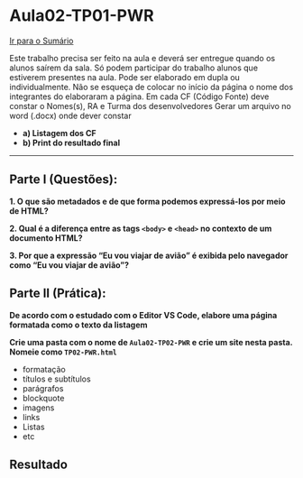 # **Aula02-TP01-PWR**

[Ir para o Sumário](../../README.md)

Este trabalho precisa ser feito na aula e deverá ser entregue quando os alunos saírem da sala.
Só podem participar do trabalho alunos que estiverem presentes na aula.
Pode ser elaborado em dupla ou individualmente. Não se esqueça de colocar no início da página o
nome dos integrantes do elaboraram a página.
Em cada CF (Código Fonte) deve constar o Nomes(s), RA e Turma dos desenvolvedores
Gerar um arquivo no word (.docx) onde dever constar
 - **a) Listagem dos CF**
 - **b) Print do resultado final**
-------

## Parte I (Questões):
**1. O que são metadados e de que forma podemos expressá-los por meio de HTML?**

**2. Qual é a diferença entre as tags `<body>` e `<head>` no contexto de um documento HTML?**

**3. Por que a expressão “Eu vou viajar de avião” é exibida pelo navegador como “Eu vou viajar de avião”?**

## Parte II (Prática):

**De acordo com o estudado com o Editor VS Code, elabore uma página formatada como o texto da listagem**

**Crie uma pasta com o nome de `Aula02-TP02-PWR` e crie um site nesta pasta. Nomeie como `TP02-PWR.html`**

* formatação
* títulos e subtítulos
* parágrafos
* blockquote
* imagens
* links
* Listas
* etc

## **Resultado**